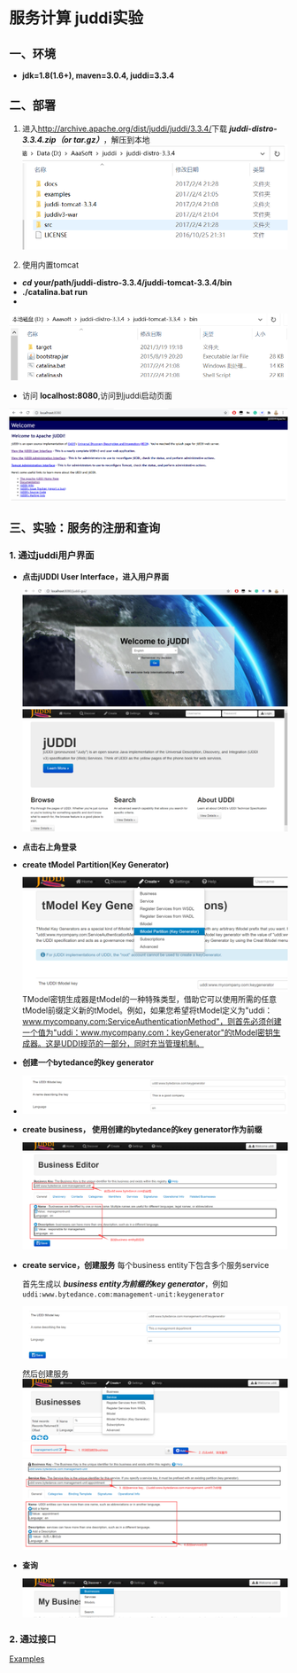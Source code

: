 # 服务计算 juddi实验
## 一、环境
- __jdk=1.8(1.6+), maven=3.0.4, juddi=3.3.4__
## 二、部署
1.  进入<http://archive.apache.org/dist/juddi/juddi/3.3.4/>下载 ___juddi-distro-3.3.4.zip（or tar.gz）___，解压到本地 
   ![juddi解压内容](/res/img/juddi解压内容.png)
   
2.  使用内置tomcat
   - ___cd___ __your/path/juddi-distro-3.3.4/juddi-tomcat-3.3.4/bin__
   - __./catalina.bat run__
   - 
   ![tomcat路径](/res/img/tomcat_path.png)
   
   - 访问 __localhost:8080__,访问到juddi启动页面
   
   ![juddi启动页面](/res/img/juddi启动页面.png)
   

## 三、实验：服务的注册和查询
### 1. 通过juddi用户界面
- __点击jUDDI User Interface，进入用户界面__

  ![welcome-page](./res/img/welcome-to-juddi.jpg) 
  ![home-page](./res/img/juddi-home-page.png)
  
- __点击右上角登录__
- __create tModel Partition(Key Generator)__
  
  ![tModel-partition-location](./res/img/key-generator-location.png)
  TModel密钥生成器是tModel的一种特殊类型，借助它可以使用所需的任意tModel前缀定义新的tModel。例如，如果您希望将tModel定义为"uddi：www.mycompany.com:ServiceAuthenticationMethod"，则首先必须创建一个值为"uddi：www.mycompany.com：keyGenerator"的tModel密钥生成器。这是UDDI规范的一部分，同时充当管理机制。
- __创建一个bytedance的key generator__
- 
  ![bytedance](res/img/bytedance-key-generator.png)
  
- __create business， 使用创建的bytedance的key generator作为前缀__

  ![business-editor](./res/img/business-editor.png)
  
- __create service，创建服务__
  每个business entity下包含多个服务service

   首先生成以 ___business entity为前缀的key generator___，例如`uddi:www.bytedance.com:management-unit:keygenerator`
   
  ![management-unit-key-generator](./res/img/management-unit-key-generator.png)
  
  然后创建服务
  ![create-service-location](res/img/create-service-location.png)
  ![add-service](./res/img/add-service.png)
  ![service-editor](./res/img/service-editor.png)
  
- __查询__

  ![browse-location](./res/img/browse-location.png)
  
### 2. 通过接口
[Examples](examples/)
